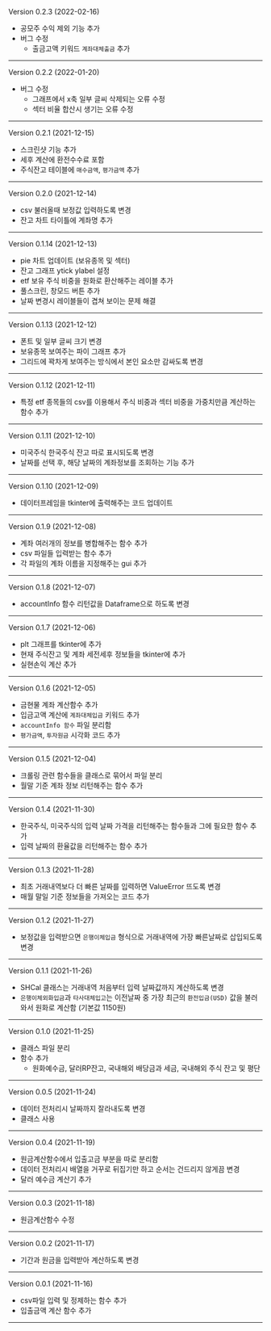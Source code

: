 Version 0.2.3 (2022-02-16)

- 공모주 수익 제외 기능 추가
- 버그 수정
    - 출금고액 키워드 `계좌대체출금` 추가

---

Version 0.2.2 (2022-01-20)

- 버그 수정
    - 그래프에서 x축 일부 글씨 삭제되는 오류 수정
    - 섹터 비율 합산시 생기는 오류 수정

---

Version 0.2.1 (2021-12-15)

- 스크린샷 기능 추가
- 세후 계산에 환전수수료 포함
- 주식잔고 테이블에 `매수금액`, `평가금액` 추가

---

Version 0.2.0 (2021-12-14)

- csv 불러올때 보정값 입력하도록 변경
- 잔고 차트 타이틀에 계좌명 추가

---

Version 0.1.14 (2021-12-13)

- pie 차트 업데이트 (보유종목 및 섹터)
- 잔고 그래프 ytick ylabel 설정
- etf 보유 주식 비중을 원화로 환산해주는 레이블 추가
- 풀스크린, 창모드 버튼 추가
- 날짜 변경시 레이블들이 겹쳐 보이는 문제 해결

---

Version 0.1.13 (2021-12-12)

- 폰트 및 일부 글씨 크기 변경
- 보유종목 보여주는 파이 그래프 추가
- 그리드에 꽉차게 보여주는 방식에서 본인 요소만 감싸도록 변경

---

Version 0.1.12 (2021-12-11)

- 특정 etf 종목들의 csv를 이용해서 주식 비중과 섹터 비중을 가중치만큼 계산하는 함수 추가

---

Version 0.1.11 (2021-12-10)

- 미국주식 한국주식 잔고 따로 표시되도록 변경
- 날짜를 선택 후, 해당 날짜의 계좌정보를 조회하는 기능 추가

---

Version 0.1.10 (2021-12-09)

- 데이터프레임을 tkinter에 출력해주는 코드 업데이트

---

Version 0.1.9 (2021-12-08)

- 계좌 여러개의 정보를 병합해주는 함수 추가
- csv 파일들 입력받는 함수 추가
- 각 파일의 계좌 이름을 지정해주는 gui 추가

---

Version 0.1.8 (2021-12-07)

- accountInfo 함수 리턴값을 Dataframe으로 하도록 변경

---

Version 0.1.7 (2021-12-06)

- plt 그래프를 tkinter에 추가
- 현재 주식잔고 및 계좌 세전세후 정보들을 tkinter에 추가
- 실현손익 계산 추가

---

Version 0.1.6 (2021-12-05)

- 금현물 계좌 계산함수 추가
- 입금고액 계산에 `계좌대체입금` 키워드 추가
- `accountInfo 함수` 파일 분리함
- `평가금액`, `투자원금` 시각화 코드 추가

---

Version 0.1.5 (2021-12-04)

- 크롤링 관련 함수들을 클래스로 묶어서 파일 분리
- 월말 기준 계좌 정보 리턴해주는 함수 추가

---

Version 0.1.4 (2021-11-30)

- 한국주식, 미국주식의 입력 날짜 가격을 리턴해주는 함수들과 그에 필요한 함수 추가
- 입력 날짜의 환율값을 리턴해주는 함수 추가

---

Version 0.1.3 (2021-11-28)

- 최초 거래내역보다 더 빠른 날짜를 입력하면 ValueError 뜨도록 변경
- 매월 말일 기준 정보들을 가져오는 코드 추가

---


Version 0.1.2 (2021-11-27)

- 보정값을 입력받으면 `은행이체입금` 형식으로 거래내역에 가장 빠른날짜로 삽입되도록 변경

---

Version 0.1.1 (2021-11-26)

- SHCal 클래스는 거래내역 처음부터 입력 날짜값까지 계산하도록 변경
- `은행이체외화입금`과 `타사대체입고`는 이전날짜 중 가장 최근의 `환전입금(USD)` 값을 불러와서 원화로 계산함 (기본값 1150원)

---

Version 0.1.0 (2021-11-25)

- 클래스 파일 분리
- 함수 추가
    - 원화예수금, 달러RP잔고, 국내해외 배당금과 세금, 국내해외 주식 잔고 및 평단

---

Version 0.0.5 (2021-11-24)

- 데이터 전처리시 날짜까지 잘라내도록 변경
- 클래스 사용

---

Version 0.0.4 (2021-11-19)

- 원금계산함수에서 입출고금 부분을 따로 분리함
- 데이터 전처리시 배열을 거꾸로 뒤집기만 하고 순서는 건드리지 않게끔 변경
- 달러 예수금 계산기 추가

---

Version 0.0.3 (2021-11-18)

- 원금계산함수 수정

---

Version 0.0.2 (2021-11-17)

- 기간과 원금을 입력받아 계산하도록 변경

---

Version 0.0.1 (2021-11-16)

- csv파일 입력 및 정제하는 함수 추가
- 입출금액 계산 함수 추가

---